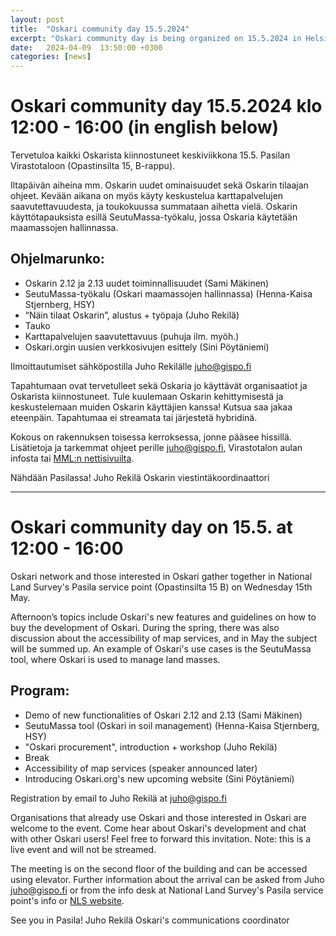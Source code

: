 ```yaml
---
layout: post  
title:  "Oskari community day 15.5.2024"  
excerpt: "Oskari community day is being organized on 15.5.2024 in Helsinki! Save the date, further details will follow. This blog post will be updated."
date:   2024-04-09  13:50:00 +0300
categories: [news]
---  
```


# Oskari community day 15.5.2024 klo 12:00 - 16:00 (in english below)

Tervetuloa kaikki Oskarista kiinnostuneet keskiviikkona 15.5. Pasilan Virastotaloon (Opastinsilta 15, B-rappu).

Iltapäivän aiheina mm. Oskarin uudet ominaisuudet sekä Oskarin tilaajan ohjeet. Kevään aikana on myös käyty keskustelua karttapalvelujen saavutettavuudesta, ja toukokuussa summataan aihetta vielä. Oskarin käyttötapauksista esillä SeutuMassa-työkalu, jossa Oskaria käytetään maamassojen hallinnassa.

## Ohjelmarunko:

- Oskarin 2.12 ja 2.13 uudet toiminnallisuudet (Sami Mäkinen)
- SeutuMassa-työkalu (Oskari maamassojen hallinnassa) (Henna-Kaisa Stjernberg, HSY)
- “Näin tilaat Oskarin”, alustus + työpaja (Juho Rekilä)
- Tauko
- Karttapalvelujen saavutettavuus (puhuja ilm. myöh.)
- Oskari.orgin uusien verkkosivujen esittely (Sini Pöytäniemi)

Ilmoittautumiset sähköpostilla Juho Rekilälle juho@gispo.fi

Tapahtumaan ovat tervetulleet sekä Oskaria jo käyttävät organisaatiot ja Oskarista kiinnostuneet. Tule kuulemaan Oskarin kehittymisestä ja keskustelemaan muiden Oskarin käyttäjien kanssa! Kutsua saa jakaa eteenpäin. Tapahtumaa ei streamata tai järjestetä hybridinä.

Kokous on rakennuksen toisessa kerroksessa, jonne pääsee hissillä. Lisätietoja ja tarkemmat ohjeet perille juho@gispo.fi, Virastotalon aulan infosta tai [MML:n nettisivuilta](https://www.maanmittauslaitos.fi/palvelupisteet/saapumisohjeet/pasila).

Nähdään Pasilassa!
Juho Rekilä
Oskarin viestintäkoordinaattori

***

# Oskari community day on 15.5. at 12:00 - 16:00

Oskari network and those interested in Oskari gather together in National Land Survey's Pasila service point (Opastinsilta 15 B) on Wednesday 15th May.

Afternoon’s topics include Oskari's new features and guidelines on how to buy the development of Oskari. During the spring, there was also discussion about the accessibility of map services, and in May the subject will be summed up. An example of Oskari's use cases is the SeutuMassa tool, where Oskari is used to manage land masses.

## Program:
- Demo of new functionalities of Oskari 2.12 and 2.13 (Sami Mäkinen)
- SeutuMassa tool (Oskari in soil management) (Henna-Kaisa Stjernberg, HSY)
- "Oskari procurement", introduction + workshop (Juho Rekilä)
- Break
- Accessibility of map services (speaker announced later)
- Introducing Oskari.org's new upcoming website (Sini Pöytäniemi)

Registration by email to Juho Rekilä at juho@gispo.fi

Organisations that already use Oskari and those interested in Oskari are welcome to the event. Come hear about Oskari's development and chat with other Oskari users! Feel free to forward this invitation. Note: this is a live event and will not be streamed.

The meeting is on the second floor of the building and can be accessed using elevator. Further information about the arrival can be asked from Juho juho@gispo.fi or from the info desk at National Land Survey's Pasila service point's info or [NLS website](https://www.maanmittauslaitos.fi/en/service-points/arrival-instructions/pasila).  

See you in Pasila!
Juho Rekilä
Oskari's communications coordinator
